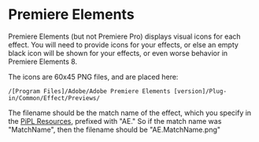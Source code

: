 # Premiere Elements

Premiere Elements (but not Premiere Pro) displays visual icons for each effect. You will need to provide icons for your effects, or else an empty black icon will be shown for your effects, or even worse behavior in Premiere Elements 8.

The icons are 60x45 PNG files, and are placed here:

`/[Program Files]/Adobe/Adobe Premiere Elements [version]/Plug-in/Common/Effect/Previews/`

The filename should be the match name of the effect, which you specify in the [PiPL Resources](../intro/pipl-resources.md), prefixed with "AE." So if the match name was "MatchName", then the filename should be "AE.MatchName.png"
